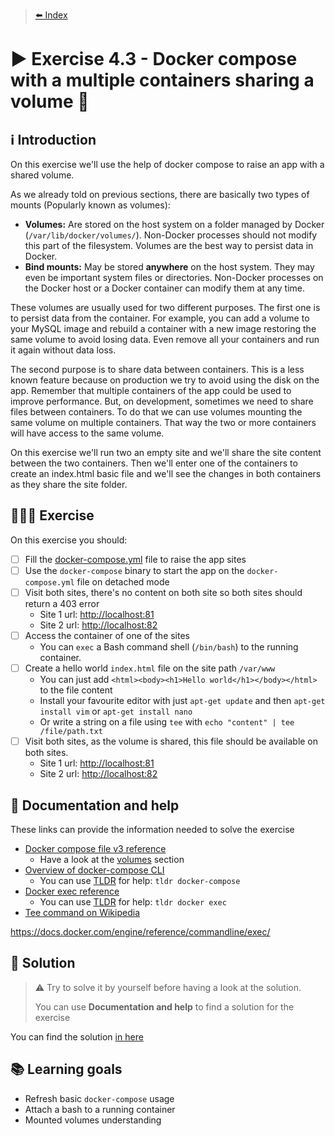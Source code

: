 > [⬅️ Index](../README.md)
# ▶️ Exercise 4.3 - Docker compose with a multiple containers sharing a volume 💾

## ℹ️ Introduction

On this exercise we'll use the help of docker compose to raise an app with a shared volume.

As we already told on previous sections, there are basically two types of mounts (Popularly known as volumes):
* **Volumes:** Are stored on the host system on a folder managed by Docker (`/var/lib/docker/volumes/`). Non-Docker
  processes should not modify this part of the filesystem. Volumes are the best way to persist data in Docker.
* **Bind mounts:** May be stored **anywhere** on the host system. They may even be important system files or
  directories. Non-Docker processes on the Docker host or a Docker container can modify them at any time.

These volumes are usually used for two different purposes. The first one is to persist data from the container. For
example, you can add a volume to your MySQL image and rebuild a container with a new image restoring the same volume to
avoid losing data. Even remove all your containers and run it again without data loss.

The second purpose is to share data between containers. This is a less known feature because on production we try to
avoid using the disk on the app. Remember that multiple containers of the app could be used to improve performance. But,
on development, sometimes we need to share files between containers. To do that we can use volumes mounting the same
volume on multiple containers. That way the two or more containers will have access to the same volume.

On this exercise we'll run two an empty site and we'll share the site content between the two containers. Then we'll
enter one of the containers to create an index.html basic file and we'll see the changes in both containers as they
share the site folder.

## 👩🏻‍💻 Exercise

On this exercise you should:

- [ ] Fill the [docker-compose.yml](files/docker-compose.yml) file to raise the app sites
- [ ] Use the `docker-compose` binary to start the app on the `docker-compose.yml` file on detached mode
- [ ] Visit both sites, there's no content on both site so both sites should return a 403 error
  * Site 1 url: [http://localhost:81](http://localhost:81)
  * Site 2 url: [http://localhost:82](http://localhost:82)
- [ ] Access the container of one of the sites
  * You can `exec` a Bash command shell (`/bin/bash`) to the running container.
- [ ] Create a hello world `index.html` file on the site path `/var/www`
  * You can just add `<html><body><h1>Hello world</h1></body></html>` to the file content
  * Install your favourite editor with just `apt-get update` and then `apt-get install vim` or `apt-get install nano`
  * Or write a string on a file using `tee` with `echo "content" | tee /file/path.txt`
- [ ] Visit both sites, as the volume is shared, this file should be available on both sites.
  * Site 1 url: [http://localhost:81](http://localhost:81)
  * Site 2 url: [http://localhost:82](http://localhost:82)

## 🤔 Documentation and help

These links can provide the information needed to solve the exercise

* [Docker compose file v3 reference](https://docs.docker.com/compose/compose-file/compose-file-v3/)
  * Have a look at the [volumes](https://docs.docker.com/compose/compose-file/compose-file-v3/#volumes) section
* [Overview of docker-compose CLI](https://docs.docker.com/compose/reference/overview/)
  * You can use [TLDR](https://tldr.sh/) for help: `tldr docker-compose`
* [Docker exec reference](https://docs.docker.com/engine/reference/commandline/exec/)
  * You can use [TLDR](https://tldr.sh/) for help: `tldr docker exec`
* [Tee command on Wikipedia](https://en.wikipedia.org/wiki/Tee_(command))


https://docs.docker.com/engine/reference/commandline/exec/

## 🧩 Solution

> ⚠️ Try to solve it by yourself before having a look at the solution.
>
> You can use **Documentation and help** to find a solution for the exercise

You can find the solution [in here](solution4_3.md)

## 📚 Learning goals

* Refresh basic `docker-compose` usage
* Attach a bash to a running container
* Mounted volumes understanding
